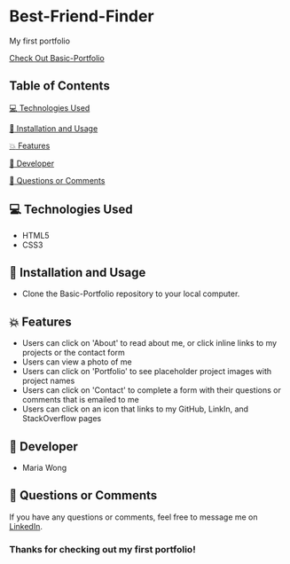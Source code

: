 
# Best-Friend-Finder

My first portfolio

[Check Out Basic-Portfolio](https://mwong770.github.io/Basic-Portfolio/)


## Table of Contents

[:computer:  Technologies Used](#technologies-used)

[:dvd:  Installation and Usage](#installation)

[:boom:  Features](#features)

[:bust_in_silhouette:  Developer](#developer)

[:email:  Questions or Comments](#questions-or-comments)


## <a name="technologies-used"></a> :computer: Technologies Used 
 
* HTML5
* CSS3


## <a name="installation"></a> :dvd: Installation and Usage 

* Clone the Basic-Portfolio repository to your local computer.


## <a name="features"></a> :boom: Features

* Users can click on 'About' to read about me, or click inline links to my projects or the contact form
* Users can view a photo of me
* Users can click on 'Portfolio' to see placeholder project images with project names
* Users can click on 'Contact' to complete a form with their questions or comments that is emailed to me
* Users can click on an icon that links to my GitHub, LinkIn, and StackOverflow pages


## <a name="developer"></a> :bust_in_silhouette: Developer

* Maria Wong 


## <a name="questions-or-comments"></a> :email: Questions or Comments 

If you have any questions or comments, feel free to message me on [LinkedIn](https://www.linkedin.com/in/maria-wong/).

 ### Thanks for checking out my first portfolio!


